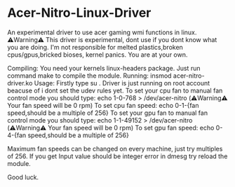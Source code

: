 # Acer-Nitro-Linux-Driver
An experimental driver to use acer gaming wmi functions in linux.
⚠️Warning⚠️
This driver is experimental, dont use if you dont know what you are doing. I'm not responsible for melted plastics,broken cpus/gpus,bricked bioses, kernel panics. You are at your own.

Compiling:
You need your kernels linux-headers package. Just run command make to compile the module.
Running:
insmod acer-nitro-driver.ko
Usage:
Firstly type su . Driver is just running on root account beacuse of i dont set the udev rules yet.
To set your cpu fan to manual fan control mode you should type:
echo 1-0-768 > /dev/acer-nitro (⚠️Warning⚠️ Your fan speed will be 0 rpm)
To set cpu fan speed:
echo 0-1-{fan speed,should be a multiple of 256}
To set your gpu fan to manual fan control mode you should type:
echo 1-1-49152 > /dev/acer-nitro (⚠️Warning⚠️ Your fan speed will be 0 rpm)
To set gpu fan speed:
echo 0-4-{fan speed,should be a multiple of 256}

Maximum fan speeds can be changed on every machine, just try multiples of 256.
If you get Input value should be integer error in dmesg try reload the module.

Good luck.
